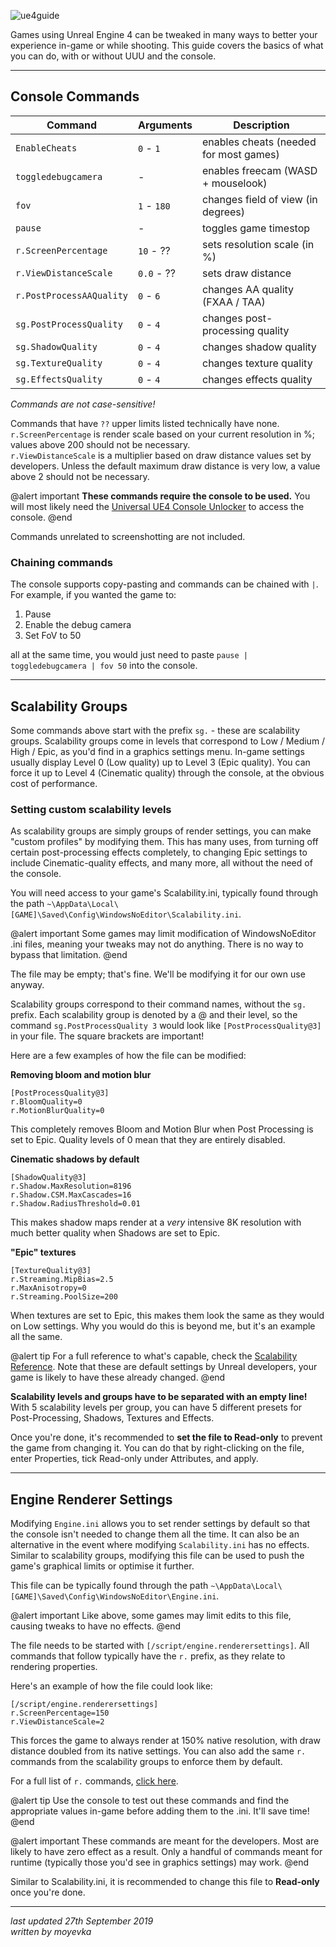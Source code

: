![ue4guide](Images\ue4_header.png)

Games using Unreal Engine 4 can be tweaked in many ways to better your experience in-game or while shooting. This guide covers the basics of what you can do, with or without UUU and the console.

---

## Console Commands

Command | Arguments| Description
-- | -- | --
`EnableCheats` | `0` - `1` | enables cheats (needed for most games)
`toggledebugcamera` | - | enables freecam (WASD + mouselook)
`fov` | `1` - `180` | changes field of view (in degrees)
`pause` | - | toggles game timestop
`r.ScreenPercentage` | `10` - ?? | sets resolution scale (in %)
`r.ViewDistanceScale` | `0.0` - ?? | sets draw distance
`r.PostProcessAAQuality` | `0` - `6` | changes AA quality (FXAA / TAA)
`sg.PostProcessQuality` | `0` - `4` | changes post-processing quality
`sg.ShadowQuality` | `0` - `4` | changes shadow quality 
`sg.TextureQuality` | `0` - `4` | changes texture quality 
`sg.EffectsQuality` | `0` - `4` | changes effects quality 

*Commands are not case-sensitive!*

Commands that have `??` upper limits listed technically have none.  
`r.ScreenPercentage` is render scale based  on your current resolution in %; values above 200 should not be necessary.  
`r.ViewDistanceScale` is a multiplier based on draw distance values set by developers. Unless the default maximum draw distance is very low, a value above 2 should not be necessary.

@alert important
**These commands require the console to be used.** You will most likely need the [Universal UE4 Console Unlocker](https://framedsc.github.io/GeneralGuides/universal_ue4_consoleunlocker.htm) to access the console.
@end

Commands unrelated to screenshotting are not included.

### Chaining commands

The console supports copy-pasting and commands can be chained with `|`.   
For example, if you wanted the game to:

1. Pause
2. Enable the debug camera
3. Set FoV to 50

all at the same time, you would just need to paste `pause | toggledebugcamera | fov 50` into the console.

---

## Scalability Groups

Some commands above start with the prefix `sg.` - these are scalability groups. Scalability groups come in levels that correspond to Low / Medium / High / Epic, as you'd find in a graphics settings menu. In-game settings usually display Level 0 (Low quality) up to Level 3 (Epic quality). You can force it up to Level 4 (Cinematic quality) through the console, at the obvious cost of performance.

### Setting custom scalability levels

As scalability groups are simply groups of render settings, you can make "custom profiles" by modifying them. This has many uses, from turning off certain post-processing effects completely, to changing Epic settings to include Cinematic-quality effects, and many more, all without the need of the console.

You will need access to your game's Scalability.ini, typically found through the path `~\AppData\Local\[GAME]\Saved\Config\WindowsNoEditor\Scalability.ini`. 

@alert important
Some games may limit modification of WindowsNoEditor .ini files, meaning your tweaks may not do anything. There is no way to bypass that limitation. 
@end

The file may be empty; that's fine. We'll be modifying it for our own use anyway.

Scalability groups correspond to their command names, without the `sg.` prefix. Each scalability group is denoted by a @ and their level, so the command `sg.PostProcessQuality 3` would look like `[PostProcessQuality@3]` in your file. The square brackets are important!

Here are a few examples of how the file can be modified:

**Removing bloom and motion blur**
```
[PostProcessQuality@3]
r.BloomQuality=0
r.MotionBlurQuality=0
```
This completely removes Bloom and Motion Blur when Post Processing is set to Epic. Quality levels of 0 mean that they are entirely disabled. 

**Cinematic shadows by default**
```
[ShadowQuality@3]
r.Shadow.MaxResolution=8196
r.Shadow.CSM.MaxCascades=16
r.Shadow.RadiusThreshold=0.01
```
This makes shadow maps render at a *very* intensive 8K resolution with much better quality when Shadows are set to Epic.

**"Epic" textures**
```
[TextureQuality@3]
r.Streaming.MipBias=2.5
r.MaxAnisotropy=0
r.Streaming.PoolSize=200
```
When textures are set to Epic, this makes them look the same as they would on Low settings. Why you would do this is beyond me, but it's an example all the same. 

@alert tip
For a full reference to what's capable, check the [Scalability Reference](https://docs.unrealengine.com/en-US/Engine/Performance/Scalability/ScalabilityReference/index.html). Note that these are default settings by Unreal developers, your game is likely to have these already changed.
@end 

**Scalability levels and groups have to be separated with an empty line!**  
With 5 scalability levels per group, you can have 5 different presets for Post-Processing, Shadows, Textures and Effects.

Once you're done, it's recommended to **set the file to Read-only** to prevent the game from changing it. You can do that by right-clicking on the file, enter Properties, tick Read-only under Attributes, and apply.

---

## Engine Renderer Settings

Modifying `Engine.ini` allows you to set render settings by default so that the console isn't needed to change them all the time. It can also be an alternative in the event where modifying `Scalability.ini` has no effects.  
Similar to scalability groups, modifying this file can be used to push the game's graphical limits or optimise it further. 

This file can be typically found through the path `~\AppData\Local\[GAME]\Saved\Config\WindowsNoEditor\Engine.ini`. 

@alert important
Like above, some games may limit edits to this file, causing tweaks to have no effects.
@end

The file needs to be started with `[/script/engine.renderersettings]`. All commands that follow typically have the `r.` prefix, as they relate to rendering properties.

Here's an example of how the file could look like:
```
[/script/engine.renderersettings]
r.ScreenPercentage=150
r.ViewDistanceScale=2
```
This forces the game to always render at 150% native resolution, with draw distance doubled from its native settings. You can also add the same `r.` commands from the scalability groups to enforce them by default.

For a full list of `r.` commands, [click here](https://digilander.libero.it/ZioYuri78/). 

@alert tip
Use the console to test out these commands and find the appropriate values in-game before adding them to the .ini. It'll save time!
@end

@alert important
These commands are meant for the developers. Most are likely to have zero effect as a result. Only a handful of commands meant for runtime (typically those you'd see in graphics settings) may work.
@end

Similar to Scalability.ini, it is recommended to change this file to **Read-only** once you're done.

---
*last updated 27th September 2019*  
*written by moyevka*